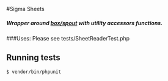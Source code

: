 #Sigma Sheets 
##### Wrapper around [box/spout](https://github.com/box/spout) with utility accessors functions.




###Uses: Please see 
    tests/SheetReaderTest.php
    
    
## Running tests

    $ vendor/bin/phpunit